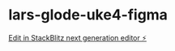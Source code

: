 # lars-glode-uke4-figma

[Edit in StackBlitz next generation editor ⚡️](https://stackblitz.com/~/github.com/LarsMagneGlodedata/lars-glode-uke4-figma)